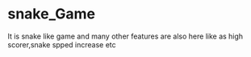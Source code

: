 # snake_Game
It is snake like game and many other features are also here like as high scorer,snake spped increase etc

